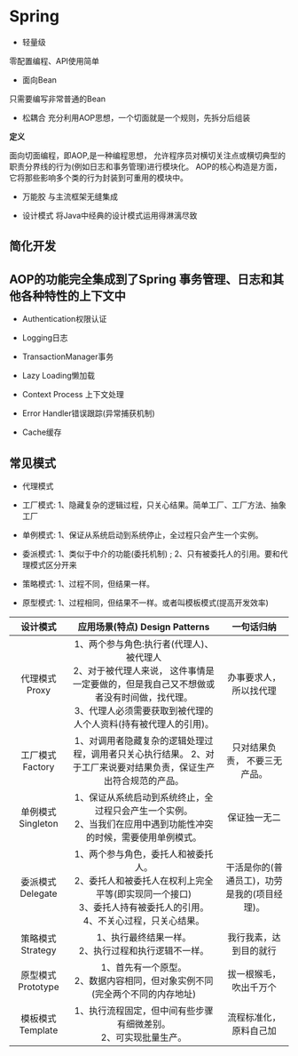 # Spring

* 轻量级

零配置编程、API使用简单

* 面向Bean

只需要编写非常普通的Bean

* 松耦合
充分利用AOP思想，一个切面就是一个规则，先拆分后组装

**定义**

面向切面编程，即AOP,是一种编程思想， 允许程序员对横切关注点或横切典型的职责分界线的行为(例如日志和事务管理)进行模块化。
AOP的核心构造是方面，它将那些影响多个类的行为封装到可重用的模块中。

* 万能胶
与主流框架无缝集成

* 设计模式
将Java中经典的设计模式运用得淋漓尽致

## 简化开发


## AOP的功能完全集成到了Spring 事务管理、日志和其他各种特性的上下文中

* Authentication权限认证

* Logging日志

* TransactionManager事务

* Lazy Loading懒加载

* Context Process 上下文处理

* Error Handler错误跟踪(异常捕获机制)

* Cache缓存

## 常见模式

* 代理模式

* 工厂模式: 1、隐藏复杂的逻辑过程，只关心结果。简单工厂、工厂方法、抽象工厂

* 单例模式: 1、保证从系统启动到系统停止，全过程只会产生一个实例。

* 委派模式: 1、类似于中介的功能(委托机制) ; 2、只有被委托人的引用。要和代理模式区分开来

* 策略模式: 1、过程不同，但结果一样。

* 原型模式: 1、过程相同，但结果不一样。或者叫模板模式(提高开发效率)


|设计模式 | 应用场景(特点) Design Patterns|一句话归纳|
|:--:|:--:|:--:|
|代理模式 Proxy | 1、两个参与角色:执行者(代理人)、被代理人 <br>2、对于被代理人来说， 这件事情是一定要做的，但是我自己又不想做或者没有时间做，找代理。<br>3、代理人必须需要获取到被代理的人个人资料(持有被代理人的引用)。|办事要求人，所以找代理|
|工厂模式 Factory|  1、对调用者隐藏复杂的逻辑处理过程，调用者只关心执行结果。 2、对于工厂来说要对结果负责，保证生产出符合规范的产品。| 只对结果负责， 不要三无产品。| 
|单例模式 Singleton|1、保证从系统启动到系统终止，全过程只会产生一个实例。 <br>2、当我们在应用中遇到功能性冲突的时候，需要使用单例模式。 |保证独一无二|
|委派模式  Delegate|1、两个参与角色，委托人和被委托人。 <br>2、委托人和被委托人在权利上完全平等(即实现同一个接口)<br>3、委托人持有被委托人的引用。<br>4、不关心过程，只关心结果。 |干活是你的(普通员工)，功劳是我的(项目经理)。|
|策略模式 Strategy| 1、执行最终结果一样。 <br>2、执行过程和执行逻辑不一样。| 我行我素，达到目的就行| 
|原型模式 Prototype| 1、首先有一个原型。  <br>2、数据内容相同，但对象实例不同(完全两个不同的内存地址) |拔一根猴毛，吹出千万个|
|模板模式 Template|1、执行流程固定，但中间有些步骤有细微差别。<br>2、可实现批量生产。|流程标准化，原料自己加|


